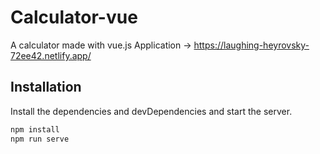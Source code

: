 # Calculator-vue

A calculator made with vue.js
Application -> https://laughing-heyrovsky-72ee42.netlify.app/

## Installation
Install the dependencies and devDependencies and start the server.

```sh
npm install
npm run serve
```
